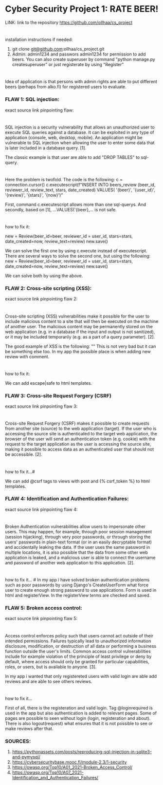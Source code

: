 # Cyber Security Project 1: RATE BEER!

LINK: link to the repository https://github.com/ollhaa/cs_project
#
installation instructions if needed:
1) git clone git@github.com:ollhaa/cs_project.git
2) Admin: admin1234 and passwors admin1234 for permission to add beers. You can also create superuser by command "python manage.py createsuperuser" or just registerate by using "Register"

#
Idea of application is that persons with admin rights are able to put different beers (perhaps from alko.fi) for registered users to evaluate.

### FLAW 1: SQL injection: 

exact source link pinpointing flaw: 
#
SQL injection is a security vulnerability that allows an unauthorized user to execute SQL queries against a database.
It can be exploited in any type of application (console, web, desktop, mobile). An application might be vulnerable to SQL injection when allowing the user to enter some data that is later included in a database query. [1]. 

The classic example is that user are able to add "DROP TABLES" to sql-query.
#
Here the problem is twofold. The code is the following: 
c = connection.cursor()
c.executescript(f"INSERT INTO beers_review (beer_id, reviewer_id, review_text, stars, date_created) VALUES(
                    '{beer}', '{user_id}', '{review}', '{stars}', '{now}')"
                    
First, command c.executescript allows more than one sql-querys. And secondly, based on [1], ...VALUES('{beer},... is not safe.          
#
how to fix it: 

new = Review(beer_id=beer, reviewer_id = user_id, stars=stars, date_created=now, review_text=review)
new.save()

We can solve the first one by using c.execute instead of executescript. There are several ways to solve the second one, but using the following: 
new = Review(beer_id=beer, reviewer_id = user_id, stars=stars, date_created=now, review_text=review)
new.save()

We can solve both by using the above. 

### FLAW 2: Cross-site scripting (XSS): 

exact source link pinpointing flaw 2: 
#
Cross-site scripting (XSS) vulnerabilities make it possible for the user to include malicious content to a site that will then be executed on the machine of another user. The malicious content may be permanently stored on the web application (e.g. in a database if the input and output is not sanitized), or it may be included temporarily (e.g. as a part of a query parameter). [2]. 

The good example of XSS is the following: "<script>alert("Hello!")</script>" This is not very bad but it can be something else too. In my app the possible place is when adding new review with comment. 
#
how to fix it: 

We can add escape|safe to html templates.

### FLAW 3: Cross-site Request Forgery (CSRF)

exact source link pinpointing flaw 3: 
#
Cross-site Request Forgery (CSRF) makes it possible to create requests from another site (source) to the web application (target). If the user who is accessing the source site is authenticated to the target web application, the browser of the user will send an authentication token (e.g. cookie) with the request to the target application as the user is accessing the source site, making it possible to access data as an authenticated user that should not be accessible. [2]. 
#
how to fix it...# 

We can add @csrf tags to views with post and {% csrf_token %} to html templates. 

### FLAW 4: Identification and Authentication Failures:

exact source link pinpointing flaw 4: 
#
Broken Authentication vulnerabilities allow users to impersonate other users. This may happen, for example, through poor session management (session hijacking), through very poor passwords, or through storing the users' passwords in plain-text format (or in an easily decryptable format) and accidentally leaking the data. If the user uses the same password in multiple locations, it is also possible that the data from some other web application is leaked, and a malicious user is able to connect the username and password of another web application to this application. [2].
#
how to fix it... #
In my app i have solved broken authentication problems such as poor passwords by using Django's CreateUserForm what force user to create enough strong password to use applications. Form is used in html and registerView. In the registerView terms are checked and saved.

### FLAW 5: Broken access control:

exact source link pinpointing flaw 5: 
#
Access control enforces policy such that users cannot act outside of their intended permissions. Failures typically lead to unauthorized information disclosure, modification, or destruction of all data or performing a business function outside the user's limits. Common access control vulnerabilities include for example violation of the principle of least privilege or deny by default, where access should only be granted for particular capabilities, roles, or users, but is available to anyone. [3].

In my app i wanted that only registereted users with valid login are able add reviews and are able to see others reviews. 
#
how to fix it... 

First of all, there is the registeration and valid login. Tag @loginrequired is used in the app but also authentication is added to relevant pages. Some of pages are possible to seen without login (login, registeration and about). There is also logout(request) what ensures that it is not possible to see or make reviews after that. 

### SOURCES: 

1. https://pythonassets.com/posts/reproducing-sql-injection-in-sqlite3-and-pymysql/
2. https://cybersecuritybase.mooc.fi/module-2.3/1-security
3. https://owasp.org/Top10/A01_2021-Broken_Access_Control/
4. https://owasp.org/Top10/A07_2021-Identification_and_Authentication_Failures/
